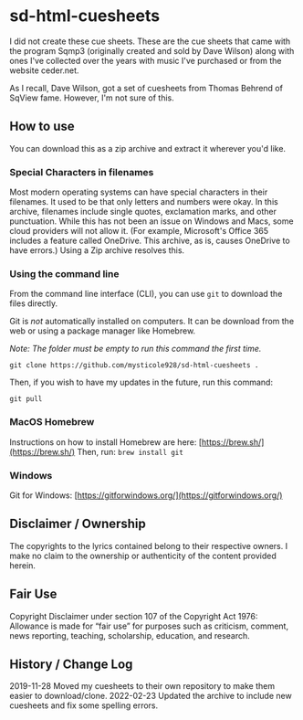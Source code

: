 # sd-html-cuesheets

I did not create these cue sheets.  These are the cue sheets that came with the program Sqmp3 (originally created and sold by Dave Wilson) along with ones I've collected over the years with music I've purchased or from the website ceder.net. 

As I recall, Dave Wilson, got a set of cuesheets from Thomas Behrend of SqView fame. However, I'm not sure of this.

## How to use

You can download this as a zip archive and extract it wherever you'd like.  

### Special Characters in filenames

Most modern operating systems can have special characters in their filenames.  It used to be that only letters and numbers were okay.  In this archive, filenames include single quotes, exclamation marks, and other punctuation.  While this has not been an issue on Windows and Macs, some cloud providers will not allow it.  (For example, Microsoft's Office 365 includes a feature called OneDrive.  This archive, as is, causes OneDrive to have errors.)  Using a Zip archive resolves this.

### Using the command line

From the command line interface (CLI), you can use `git` to download the files directly.

Git is *not* automatically installed on computers.  It can be download from the web or using a package manager like Homebrew.

_Note: The folder must be empty to run this command the first time._

`git clone https://github.com/mysticole928/sd-html-cuesheets .`

Then, if you wish to have my updates in the future, run this command:

`git pull`

### MacOS Homebrew
Instructions on how to install Homebrew are here: [https://brew.sh/](https://brew.sh/)
Then, run: `brew install git`

### Windows
Git for Windows: [https://gitforwindows.org/](https://gitforwindows.org/)

## Disclaimer / Ownership

The copyrights to the lyrics contained belong to their respective owners.  I make no claim to the ownership or authenticity of the content provided herein.  

## Fair Use

Copyright Disclaimer under section 107 of the Copyright Act 1976: Allowance is made for “fair use” for purposes such as criticism, comment, news reporting, teaching, scholarship, education, and research.

## History / Change Log

2019-11-28 Moved my cuesheets to their own repository to make them easier to download/clone.
2022-02-23 Updated the archive to include new cuesheets and fix some spelling errors.
